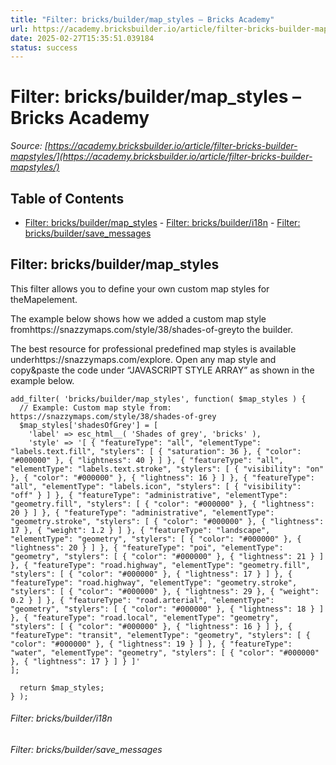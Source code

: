 ```yaml
---
title: "Filter: bricks/builder/map_styles – Bricks Academy"
url: https://academy.bricksbuilder.io/article/filter-bricks-builder-mapstyles/
date: 2025-02-27T15:35:51.039184
status: success
---
```


# Filter: bricks/builder/map_styles – Bricks Academy

*Source: [https://academy.bricksbuilder.io/article/filter-bricks-builder-mapstyles/](https://academy.bricksbuilder.io/article/filter-bricks-builder-mapstyles/)*

## Table of Contents

- [Filter: bricks/builder/map_styles](#filter-bricksbuildermapstyles)
        - [Filter: bricks/builder/i18n](#filter-bricksbuilderi18n)
        - [Filter: bricks/builder/save_messages](#filter-bricksbuildersavemessages)

## Filter: bricks/builder/map_styles

This filter allows you to define your own custom map styles for theMapelement.

The example below shows how we added a custom map style fromhttps://snazzymaps.com/style/38/shades-of-greyto the builder.

The best resource for professional predefined map styles is available underhttps://snazzymaps.com/explore. Open any map style and copy&paste the code under “JAVASCRIPT STYLE ARRAY” as shown in the example below.

```
add_filter( 'bricks/builder/map_styles', function( $map_styles ) {
  // Example: Custom map style from: https://snazzymaps.com/style/38/shades-of-grey
  $map_styles['shadesOfGrey'] = [
    'label' => esc_html__( 'Shades of grey', 'bricks' ),
    'style' => '[ { "featureType": "all", "elementType": "labels.text.fill", "stylers": [ { "saturation": 36 }, { "color": "#000000" }, { "lightness": 40 } ] }, { "featureType": "all", "elementType": "labels.text.stroke", "stylers": [ { "visibility": "on" }, { "color": "#000000" }, { "lightness": 16 } ] }, { "featureType": "all", "elementType": "labels.icon", "stylers": [ { "visibility": "off" } ] }, { "featureType": "administrative", "elementType": "geometry.fill", "stylers": [ { "color": "#000000" }, { "lightness": 20 } ] }, { "featureType": "administrative", "elementType": "geometry.stroke", "stylers": [ { "color": "#000000" }, { "lightness": 17 }, { "weight": 1.2 } ] }, { "featureType": "landscape", "elementType": "geometry", "stylers": [ { "color": "#000000" }, { "lightness": 20 } ] }, { "featureType": "poi", "elementType": "geometry", "stylers": [ { "color": "#000000" }, { "lightness": 21 } ] }, { "featureType": "road.highway", "elementType": "geometry.fill", "stylers": [ { "color": "#000000" }, { "lightness": 17 } ] }, { "featureType": "road.highway", "elementType": "geometry.stroke", "stylers": [ { "color": "#000000" }, { "lightness": 29 }, { "weight": 0.2 } ] }, { "featureType": "road.arterial", "elementType": "geometry", "stylers": [ { "color": "#000000" }, { "lightness": 18 } ] }, { "featureType": "road.local", "elementType": "geometry", "stylers": [ { "color": "#000000" }, { "lightness": 16 } ] }, { "featureType": "transit", "elementType": "geometry", "stylers": [ { "color": "#000000" }, { "lightness": 19 } ] }, { "featureType": "water", "elementType": "geometry", "stylers": [ { "color": "#000000" }, { "lightness": 17 } ] } ]'
];

  return $map_styles;
} );
```

###### Filter: bricks/builder/i18n

###### Filter: bricks/builder/save_messages

